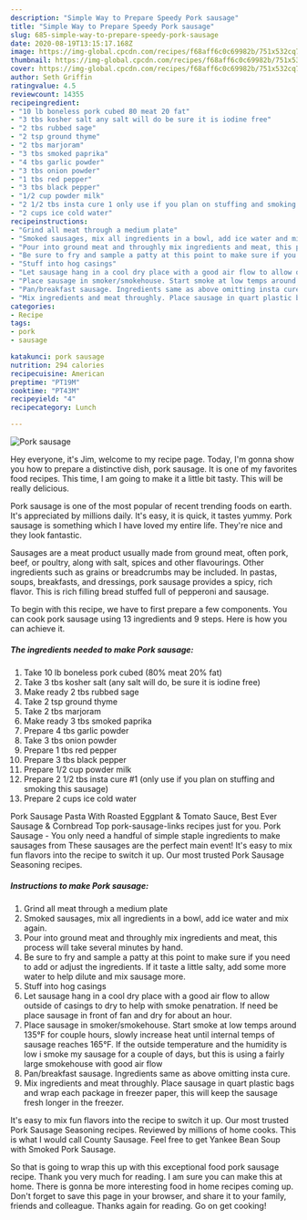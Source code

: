 ```yaml
---
description: "Simple Way to Prepare Speedy Pork sausage"
title: "Simple Way to Prepare Speedy Pork sausage"
slug: 685-simple-way-to-prepare-speedy-pork-sausage
date: 2020-08-19T13:15:17.168Z
image: https://img-global.cpcdn.com/recipes/f68aff6c0c69982b/751x532cq70/pork-sausage-recipe-main-photo.jpg
thumbnail: https://img-global.cpcdn.com/recipes/f68aff6c0c69982b/751x532cq70/pork-sausage-recipe-main-photo.jpg
cover: https://img-global.cpcdn.com/recipes/f68aff6c0c69982b/751x532cq70/pork-sausage-recipe-main-photo.jpg
author: Seth Griffin
ratingvalue: 4.5
reviewcount: 14355
recipeingredient:
- "10 lb boneless pork cubed 80 meat 20 fat"
- "3 tbs kosher salt any salt will do be sure it is iodine free"
- "2 tbs rubbed sage"
- "2 tsp ground thyme"
- "2 tbs marjoram"
- "3 tbs smoked paprika"
- "4 tbs garlic powder"
- "3 tbs onion powder"
- "1 tbs red pepper"
- "3 tbs black pepper"
- "1/2 cup powder milk"
- "2 1/2 tbs insta cure 1 only use if you plan on stuffing and smoking this sausage"
- "2 cups ice cold water"
recipeinstructions:
- "Grind all meat through a medium plate"
- "Smoked sausages, mix all ingredients in a bowl, add ice water and mix again."
- "Pour into ground meat and throughly mix ingredients and meat, this process will take several minutes by hand."
- "Be sure to fry and sample a patty at this point to make sure if you need to add or adjust the ingredients. If it taste a little salty, add some more water to help dilute and mix sausage more."
- "Stuff into hog casings"
- "Let sausage hang in a cool dry place with a good air flow to allow outside of casings to dry to help with smoke penatration. If need be place sausage in front of fan and dry for about an hour."
- "Place sausage in smoker/smokehouse. Start smoke at low temps around 135°F for couple hours, slowly increase heat until internal temps of sausage reaches 165°F. If the outside temperature and the humidity is low i smoke my sausage for a couple of days, but this is using a fairly large smokehouse with good air flow"
- "Pan/breakfast sausage. Ingredients same as above omitting insta cure."
- "Mix ingredients and meat throughly. Place sausage in quart plastic bags and wrap each package in freezer paper, this will keep the sausage fresh longer in the freezer."
categories:
- Recipe
tags:
- pork
- sausage

katakunci: pork sausage 
nutrition: 294 calories
recipecuisine: American
preptime: "PT19M"
cooktime: "PT43M"
recipeyield: "4"
recipecategory: Lunch

---
```



![Pork sausage](https://img-global.cpcdn.com/recipes/f68aff6c0c69982b/751x532cq70/pork-sausage-recipe-main-photo.jpg)

Hey everyone, it's Jim, welcome to my recipe page. Today, I'm gonna show you how to prepare a distinctive dish, pork sausage. It is one of my favorites food recipes. This time, I am going to make it a little bit tasty. This will be really delicious.

Pork sausage is one of the most popular of recent trending foods on earth. It's appreciated by millions daily. It's easy, it is quick, it tastes yummy. Pork sausage is something which I have loved my entire life. They're nice and they look fantastic.

Sausages are a meat product usually made from ground meat, often pork, beef, or poultry, along with salt, spices and other flavourings. Other ingredients such as grains or breadcrumbs may be included. In pastas, soups, breakfasts, and dressings, pork sausage provides a spicy, rich flavor. This is rich filling bread stuffed full of pepperoni and sausage.


To begin with this recipe, we have to first prepare a few components. You can cook pork sausage using 13 ingredients and 9 steps. Here is how you can achieve it.

<!--inarticleads1-->

##### The ingredients needed to make Pork sausage:

1. Take 10 lb boneless pork cubed (80% meat 20% fat)
1. Take 3 tbs kosher salt (any salt will do, be sure it is iodine free)
1. Make ready 2 tbs rubbed sage
1. Take 2 tsp ground thyme
1. Take 2 tbs marjoram
1. Make ready 3 tbs smoked paprika
1. Prepare 4 tbs garlic powder
1. Take 3 tbs onion powder
1. Prepare 1 tbs red pepper
1. Prepare 3 tbs black pepper
1. Prepare 1/2 cup powder milk
1. Prepare 2 1/2 tbs insta cure #1 (only use if you plan on stuffing and smoking this sausage)
1. Prepare 2 cups ice cold water


Pork Sausage Pasta With Roasted Eggplant &amp; Tomato Sauce, Best Ever Sausage &amp; Cornbread Top pork-sausage-links recipes just for you. Pork Sausage - You only need a handful of simple staple ingredients to make sausages from These sausages are the perfect main event! It&#39;s easy to mix fun flavors into the recipe to switch it up. Our most trusted Pork Sausage Seasoning recipes. 

<!--inarticleads2-->

##### Instructions to make Pork sausage:

1. Grind all meat through a medium plate
1. Smoked sausages, mix all ingredients in a bowl, add ice water and mix again.
1. Pour into ground meat and throughly mix ingredients and meat, this process will take several minutes by hand.
1. Be sure to fry and sample a patty at this point to make sure if you need to add or adjust the ingredients. If it taste a little salty, add some more water to help dilute and mix sausage more.
1. Stuff into hog casings
1. Let sausage hang in a cool dry place with a good air flow to allow outside of casings to dry to help with smoke penatration. If need be place sausage in front of fan and dry for about an hour.
1. Place sausage in smoker/smokehouse. Start smoke at low temps around 135°F for couple hours, slowly increase heat until internal temps of sausage reaches 165°F. If the outside temperature and the humidity is low i smoke my sausage for a couple of days, but this is using a fairly large smokehouse with good air flow
1. Pan/breakfast sausage. Ingredients same as above omitting insta cure.
1. Mix ingredients and meat throughly. Place sausage in quart plastic bags and wrap each package in freezer paper, this will keep the sausage fresh longer in the freezer.


It&#39;s easy to mix fun flavors into the recipe to switch it up. Our most trusted Pork Sausage Seasoning recipes. Reviewed by millions of home cooks. This is what I would call County Sausage. Feel free to get Yankee Bean Soup with Smoked Pork Sausage. 

So that is going to wrap this up with this exceptional food pork sausage recipe. Thank you very much for reading. I am sure you can make this at home. There is gonna be more interesting food in home recipes coming up. Don't forget to save this page in your browser, and share it to your family, friends and colleague. Thanks again for reading. Go on get cooking!
